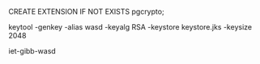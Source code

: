 CREATE EXTENSION IF NOT EXISTS pgcrypto;

keytool -genkey -alias wasd -keyalg RSA -keystore keystore.jks -keysize 2048

iet-gibb-wasd